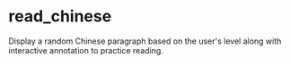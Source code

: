 # read_chinese
Display a random Chinese paragraph based on the user's level along with interactive annotation to practice reading.
